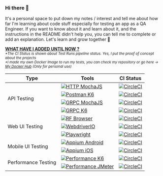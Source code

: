 ### Hi there 👋
It's a personal space to put down my notes / interest and tell me about how far I'm learning about code stuff especially for testing an app as a QA Engineer. If you want to know about it and learn about it, and the instructions in the README didn't help you, you can tell me to complete or add an explanation. Let's learn and grow together 🚀

<ins><b> WHAT HAVE I ADDED UNTIL NOW ?</b></ins> \
<sub> *\*The CI Status is shown about Test Runs pipeline status. Yes, I put the proof of concept about the projects* \
*\*I made my own Docker Image to run my tests, you can check my repository or go here &#8594; [My Docker Hub](https://hub.docker.com/u/pridecontrol) (Only for personal use)*

<table>
    <thead>
        <tr>
            <th>Type</th>
            <th>Tools</th>
            <th>CI Status</th>
        </tr>
    </thead>
    <tbody>
        <tr>
            <td rowspan=4>API Testing</td>
            <td><a href="https://github.com/lynix28/api-mochai-example"><img src="https://img.shields.io/badge/HTTP-MochaJS%2CChaiJS%2CSupertest-9cf" alt="HTTP MochaJS"></a></td>
            <td><a href="https://circleci.com/gh/lynix28/api-mochai-example/tree/master"><img src="https://circleci.com/gh/lynix28/api-mochai-example/tree/master.svg?style=shield" alt="CircleCI"></a></td>
        </tr>
        <tr>
            <td><a href="https://github.com/lynix28/api-postman-example"><img src="https://img.shields.io/badge/HTTP-Postman-9cf" alt="Postman K6"></a></td>
            <td><a href="https://circleci.com/gh/lynix28/api-postman-example/tree/master"><img src="https://circleci.com/gh/lynix28/api-postman-example/tree/master.svg?style=shield" alt="CircleCI"></a></td>
        </tr>
        <tr>
            <td><a href="https://github.com/lynix28/api-grpc-mochai-example"><img src="https://img.shields.io/badge/GRPC-MochaJS%2CChaiJS%2CgRPCJS-9cf" alt="GRPC MochaJS"></a></td>
            <td><a href="https://circleci.com/gh/lynix28/api-grpc-mochai-example/tree/master"><img src="https://circleci.com/gh/lynix28/api-grpc-mochai-example/tree/master.svg?style=shield" alt="CircleCI"></a></td>
        </tr>
        <tr>
            <td><a href="https://github.com/lynix28/grpc-node-k6-example"><img src="https://img.shields.io/badge/GRPC-K6-9cf" alt="GRPC K6"></a></td>
            <td><a href="https://circleci.com/gh/lynix28/grpc-node-k6-example/tree/master"><img src="https://circleci.com/gh/lynix28/grpc-node-k6-example/tree/master.svg?style=shield" alt="CircleCI"></a></td>
        </tr>
        <tr>
            <td rowspan=3>Web UI Testing</td>
            <td><a href="https://github.com/lynix28/web-robotframework-example"><img src="https://img.shields.io/badge/WEBUI-Robot%20Framework%20Browser-blueviolet" alt="RF Browser"></a></td>
            <td><a href="https://circleci.com/gh/lynix28/web-robotframework-example/tree/master"><img src="https://circleci.com/gh/lynix28/web-robotframework-example/tree/master.svg?style=shield" alt="CircleCI"></a></td>
        </tr>
        <tr>
            <td><a href="https://github.com/lynix28/web-webdriverio-example"><img src="https://img.shields.io/badge/WEBUI-WebdriverIO-blueviolet" alt="WebdriverIO"></a></td>
            <td><a href="https://dl.circleci.com/status-badge/redirect/gh/lynix28/web-webdriverio-example/tree/master"><img src="https://dl.circleci.com/status-badge/img/gh/lynix28/web-webdriverio-example/tree/master.svg?style=shield" alt="CircleCI"></a></td>
<!--             <td><a href="#"><img src="https://img.shields.io/badge/Status-in%20progress-inactive" alt="CircleCI"></a></td> -->
        </tr>
        <tr>
            <td><a href="https://github.com/lynix28/web-playwright-example"><img src="https://img.shields.io/badge/WEBUI-Playwright-blueviolet" alt="Playwright"></a></td>
            <td><a href="https://dl.circleci.com/status-badge/redirect/gh/lynix28/web-playwright-example/tree/master"><img src="https://dl.circleci.com/status-badge/img/gh/lynix28/web-playwright-example/tree/master.svg?style=shield" alt="CircleCI"></a></td>
<!--             <td><a href="#"><img src="https://img.shields.io/badge/Status-in%20progress-inactive" alt="CircleCI"></a></td> -->
        </tr>
        <tr>
            <td rowspan=2>Mobile UI Testing</td>
            <td><a href="https://github.com/lynix28/android-mobileui-appium-wdio-example"><img src="https://img.shields.io/badge/ANDROID-Appium%2CWebdriverIO%2CMochaJS-informational" alt="Appium Android"></a></td>
            <td><a href="https://dl.circleci.com/status-badge/redirect/gh/lynix28/android-mobileui-appium-wdio-example/tree/master"><img src="https://dl.circleci.com/status-badge/img/gh/lynix28/android-mobileui-appium-wdio-example/tree/master.svg?style=shield" alt="CircleCI"></a></td>
        </tr>
        <tr>
            <td><a href="https://github.com/lynix28/ios-mobileui-appium-wdio-example"><img src="https://img.shields.io/badge/IOS-Appium%2CWebdriverIO%2CMochaJS-informational" alt="Appium iOS"></a></td>
            <td><a href="https://dl.circleci.com/status-badge/redirect/gh/lynix28/ios-mobileui-appium-wdio-example/tree/master"><img src="https://dl.circleci.com/status-badge/img/gh/lynix28/ios-mobileui-appium-wdio-example/tree/master.svg?style=shield" alt="CircleCI"></a></td>
        </tr>
        <tr>
            <td rowspan=2>Performance Testing</td>
            <td><a href="https://github.com/lynix28/loadtest-k6-example"><img src="https://img.shields.io/badge/PERFORMANCE-K6-critical" alt="Performance K6"></a></td>
            <td><a href="https://circleci.com/gh/lynix28/loadtest-k6-example/tree/master"><img src="https://circleci.com/gh/lynix28/loadtest-k6-example/tree/master.svg?style=shield" alt="CircleCI"></a></td>
        </tr>
        <tr>
            <td><a href="https://github.com/lynix28/performance-jmeter-example"><img src="https://img.shields.io/badge/PERFORMANCE-JMeter-critical" alt="Performance JMeter"></a></td>
            <td><a href="https://dl.circleci.com/status-badge/redirect/gh/lynix28/performance-jmeter-example/tree/master"><img src="https://dl.circleci.com/status-badge/img/gh/lynix28/performance-jmeter-example/tree/master.svg?style=shield" alt="CircleCI"></a></td>
        </tr>
    </tbody>
</table>



<!--
**lynix28/lynix28** is a ✨ _special_ ✨ repository because its `README.md` (this file) appears on your GitHub profile.

Here are some ideas to get you started:

- 🔭 I’m currently working on ...
- 🌱 I’m currently learning ...
- 👯 I’m looking to collaborate on ...
- 🤔 I’m looking for help with ...
- 💬 Ask me about ...
- 📫 How to reach me: ...
- 😄 Pronouns: ...
- ⚡ Fun fact: ...
-->
